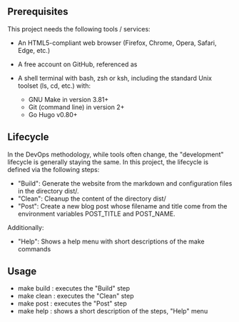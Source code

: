 ## Prerequisites

This project needs the following tools / services:

* An HTML5-compliant web browser (Firefox, Chrome, Opera, Safari, Edge, etc.)
* A free account on GitHub, referenced as <GitHub Handle>
* A shell terminal with bash, zsh or ksh, including the standard Unix toolset (ls, cd, etc.) with:

    * GNU Make in version 3.81+
    * Git (command line) in version 2+
    * Go Hugo v0.80+


## Lifecycle

In the DevOps methodology, while tools often change, the "development" lifecycle is generally staying the same. In this project, the lifecycle is defined via the following steps:

* "Build": Generate the website from the markdown and configuration files in the directory dist/.
* "Clean": Cleanup the content of the directory dist/
* "Post": Create a new blog post whose filename and title come from the environment variables POST_TITLE and POST_NAME.

Additionally:
* "Help": Shows a help menu with short descriptions of the make commands

## Usage

* make build : executes the "Build" step
* make clean : executes the "Clean" step 
* make post  : executes the "Post" step
* make help  : shows a short description of the steps, "Help" menu

 


